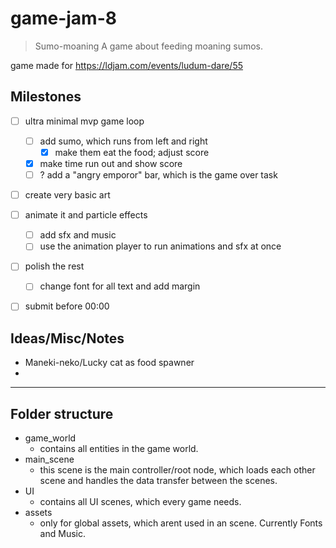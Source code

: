 # game-jam-8

> Sumo-moaning
> A game about feeding moaning sumos.

game made for https://ldjam.com/events/ludum-dare/55

## Milestones
- [ ] ultra minimal mvp game loop
	- [ ] add sumo, which runs from left and right
		- [X] make them eat the food; adjust score
	- [X] make time run out and show score 
	- [ ] ? add a "angry emporor" bar, which is the game over task
- [ ] create very basic art 
- [ ] animate it and particle effects
	- [ ] add sfx and music
	- [ ] use the animation player to run animations and sfx at once
- [ ] polish the rest
	- [ ] change font for all text and add margin
- [ ] submit before 00:00


## Ideas/Misc/Notes
- Maneki-neko/Lucky cat as food spawner
- 

---

## Folder structure

- game_world
	- contains all entities in the game world.
- main_scene
	- this scene is the main controller/root node, which loads each other scene and handles the data transfer between the scenes.
- UI
  - contains all UI scenes, which every game needs.
- assets
	- only for global assets, which arent used in an scene. Currently Fonts and Music.

## 
